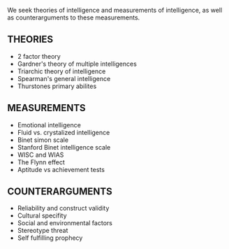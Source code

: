 We seek theories of intelligence and measurements of intelligence, as well as counterarguments to these measurements. 

## THEORIES
- 2 factor theory 
- Gardner's theory of multiple intelligences
- Triarchic theory of intelligence
- Spearman's general intelligence 
- Thurstones primary abilites 

## MEASUREMENTS
- Emotional intelligence 
- Fluid vs. crystalized intelligence 
- Binet simon scale 
- Stanford Binet intelligence scale 
- WISC and WIAS 
- The Flynn effect
- Aptitude vs achievement tests 

## COUNTERARGUMENTS
- Reliability and construct validity
- Cultural specifity
- Social and environmental factors
- Stereotype threat 
- Self fulfilling prophecy
